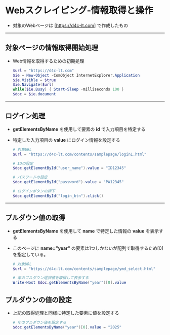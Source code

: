 # Webスクレイピング-情報取得と操作

* 対象のWebページは [<https://d4c-lt.com>] で作成したもの

***

## 対象ページの情報取得開始処理

* Web情報を取得するための初期処理

  ```PowerShell
  $url = "https://d4c-lt.com"
  $ie = New-Object -ComObject InternetExplorer.Application
  $ie.Visible = $true
  $ie.Navigate($url)
  while($ie.Busy) { Start-Sleep -milliseconds 100 }
  $doc = $ie.document
  ```

***

## ログイン処理

* __getElementsByName__ を使用して要素の __id__ で入力項目を特定する
* 特定した入力項目の __value__ にログイン情報を設定する

  ```PowerShell
  # 対象URL
  $url = "https://d4c-lt.com/contents/samplepage/login1.html"

  # IDの設定
  $doc.getElementById("user_name").value = "ID12345"

  # パスワードの設定
  $doc.getElementById("password").value = "PW12345"

  # ログインボタンの押下
  $doc.getElementById("login_btn").click()
  ```

***

## プルダウン値の取得

* __getElementsByName__ を使用して __name__ で特定した情報の __value__ を表示する
* このページに __name="year"__ の要素は1つしかないが配列で取得するため[0]を指定している。

  ```PowerShell
  # 対象URL
  $url = "https://d4c-lt.com/contents/samplepage/ymd_select.html"

  # 年のプルダウン選択値を取得して表示する
  Write-Host $doc.getElementsByName("year")[0].value
  ```

## プルダウンの値の設定

* 上記の取得処理と同様に特定した要素に値を設定する

  ```PowerShell
  # 年のプルダウン値を設定する
  $doc.getElementsByName("year")[0].value = "2025"
  ```
